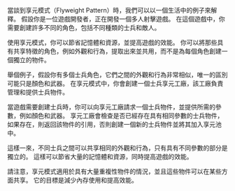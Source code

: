 ﻿當談到享元模式（Flyweight Pattern）時，我們可以以一個生活中的例子來解釋。
假設你是一位遊戲開發者，正在開發一個多人射擊遊戲。
在這個遊戲中，你需要創建許多不同的角色，包括不同種類的士兵和敵人。

使用享元模式，你可以節省記憶體和資源，並提高遊戲的效能。
你可以將那些具有共享特徵的角色，例如外觀和行為，提取出來並共用，而不是為每個角色創建一個獨立的物件。

舉個例子，假設你有多個士兵角色，它們之間的外觀和行為非常相似，唯一的區別可能只是顏色和武器。
在享元模式中，你會創建一個士兵享元工廠，該工廠負責管理和提供士兵物件。

當遊戲需要創建士兵時，你可以向享元工廠請求一個士兵物件，並提供所需的參數，例如顏色和武器。
享元工廠會檢查是否已經存在具有相同參數的士兵物件，如果存在，則返回該物件的引用，否則創建一個新的士兵物件並將其加入享元池中。

這樣一來，不同士兵之間可以共享相同的外觀和行為，只有具有不同參數的部分是獨立的。
這樣可以節省大量的記憶體和資源，同時提高遊戲的效能。

請注意，享元模式適用於具有大量重複性物件的情況，並且這些物件可以在某些方面共享。
它的目標是減少內存使用和提高效能。